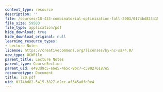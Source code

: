 ```yaml
---
content_type: resource
description: ''
file: /courses/18-433-combinatorial-optimization-fall-2003/0174bd8254153827d2ccaf345a0fd0e4_l20.pdf
file_size: 59503
file_type: application/pdf
hide_download: true
hide_download_original: null
learning_resource_types:
- Lecture Notes
license: https://creativecommons.org/licenses/by-nc-sa/4.0/
ocw_type: OCWFile
parent_title: Lecture Notes
parent_type: CourseSection
parent_uid: e493d9c5-e6e5-465c-9bc7-c590276187e5
resourcetype: Document
title: l20.pdf
uid: 0174bd82-5415-3827-d2cc-af345a0fd0e4
---
```

